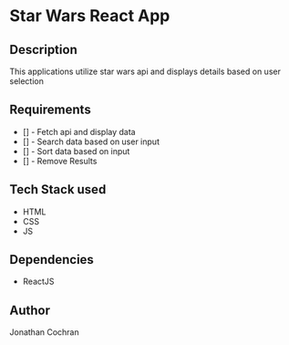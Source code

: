 # Star Wars React App 
## Description 
This applications utilize star wars api and displays details based on user selection
## Requirements
- [] - Fetch api and display data
- [] - Search data based on user input
- [] - Sort data based on input
- [] - Remove Results 
## Tech Stack used
- HTML
- CSS
- JS
## Dependencies
- ReactJS

## Author 
Jonathan Cochran 
